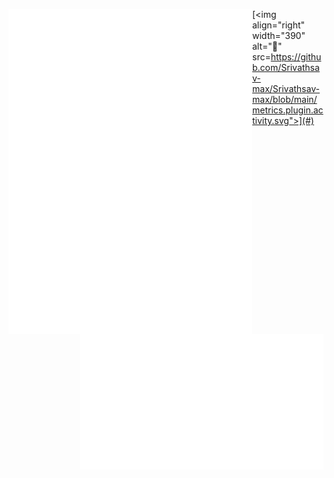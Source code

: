 [<img align="left" width="390" alt="🦑" src="https://github.com/Srivathsav-max/Srivathsav-max/blob/main/general.svg">](#)

[<img align="right" width="390" alt="🦑" src="https://github.com/Srivathsav-max/Srivathsav-max/blob/main/achievements.svg">](#)

[<img align="right" width="390" alt="🦑" src=https://github.com/Srivathsav-max/Srivathsav-max/blob/main/metrics.plugin.activity.svg">](#)


